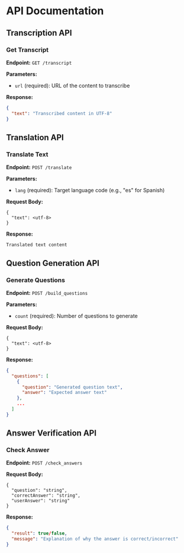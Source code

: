 # API Documentation

## Transcription API

### Get Transcript
**Endpoint:** `GET /transcript`

**Parameters:**
- `url` (required): URL of the content to transcribe

**Response:**
```json
{
  "text": "Transcribed content in UTF-8"
}
```

## Translation API

### Translate Text
**Endpoint:** `POST /translate`

**Parameters:**
- `lang` (required): Target language code (e.g., "es" for Spanish)

**Request Body:**
```
{
  "text": <utf-8>
}
```

**Response:**
```
Translated text content
```

## Question Generation API

### Generate Questions
**Endpoint:** `POST /build_questions`

**Parameters:**
- `count` (required): Number of questions to generate

**Request Body:**
```
{
  "text": <utf-8>
}
```

**Response:**
```json
{
  "questions": [
    {
      "question": "Generated question text",
      "answer": "Expected answer text"
    },
    ...
  ]
}
```

## Answer Verification API

### Check Answer
**Endpoint:** `POST /check_answers`

**Request Body:**
```
{
  "question": "string",
  "correctAnswer": "string",
  "userAnswer": "string"
}
```

**Response:**
```json
{
  "result": true/false,
  "message": "Explanation of why the answer is correct/incorrect"
}
```
